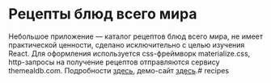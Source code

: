 # Рецепты блюд всего мира

Небольшое приложение — каталог рецептов блюд всего мира, не имеет практической ценности, сделано исключительно с целью изучения React. Для оформления используется css-фреймворк materialize.css, http-запросы на получение рецептов отправляются сервису themealdb.com. Подробности [здесь](https://tokmakov.msk.ru/blog/item/652), демо-сайт [здесь](http://react-router-recipes.tokmakov.msk.ru/).# recipes
